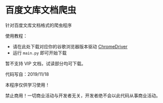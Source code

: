 # 百度文库文档爬虫

针对百度文库文档格式的爬虫程序

使用教程：

- 请在此处下载对应你的谷歌浏览器版本驱动 [ChromeDriver](https://npm.taobao.org/mirrors/chromedriver/)
- 运行 `main.py` 即可开始下载

暂不支持 VIP 文档，试读部分均可下载。

代码写自：2019/11/18

本程序仅供学习使用！

禁止商用！一切商业活动与开发者无关，开发者绝不会以此代码从事商业活动。

